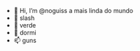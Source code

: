 - 👋 Hi, I’m @noguiss a mais linda do mundo 
- 👀 slash
- 🌱 verde
- 💞️ dormi
- 📫 guns

<!---
noguiss/noguiss is a ✨ special ✨ repository because its `README.md` (this file) appears on your GitHub profile.
You can click the Preview link to take a look at your changes.
--->
